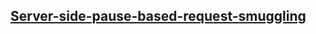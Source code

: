 ## [Server-side-pause-based-request-smuggling](https://portswigger.net/web-security/request-smuggling/browser/pause-based-desync/lab-server-side-pause-based-request-smuggling)
